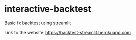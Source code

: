# interactive-backtest

Basic fx backtest using streamlit

Link to the website: https://backtest-streamlit.herokuapp.com
